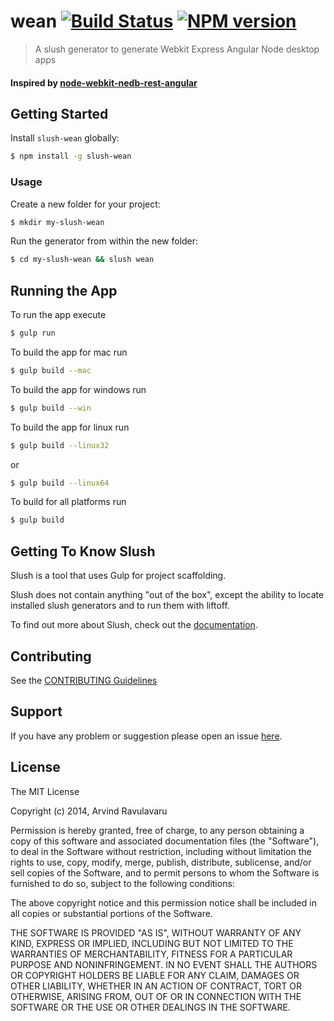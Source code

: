# wean [![Build Status](https://secure.travis-ci.org/arvindr21/slush-wean.png?branch=master)](https://travis-ci.org/arvindr21/slush-wean) [![NPM version](https://badge-me.herokuapp.com/api/npm/slush-wean.png)](http://badges.enytc.com/for/npm/slush-wean)

> A slush generator to generate Webkit Express Angular Node desktop apps

#### Inspired by [node-webkit-nedb-rest-angular](https://github.com/buberdds/node-webkit-nedb-rest-angular)

## Getting Started

Install `slush-wean` globally:

```bash
$ npm install -g slush-wean
```

### Usage

Create a new folder for your project:

```bash
$ mkdir my-slush-wean
```

Run the generator from within the new folder:

```bash
$ cd my-slush-wean && slush wean
```

## Running the App

To run the app execute 

```bash
$ gulp run
```

To build the app for mac run

```bash
$ gulp build --mac
```

To build the app for windows run

```bash
$ gulp build --win
```

To build the app for linux run

```bash
$ gulp build --linux32
```

or

```bash
$ gulp build --linux64
```

To build for all platforms run

```bash
$ gulp build
```

## Getting To Know Slush

Slush is a tool that uses Gulp for project scaffolding.

Slush does not contain anything "out of the box", except the ability to locate installed slush generators and to run them with liftoff.

To find out more about Slush, check out the [documentation](https://github.com/klei/slush).

## Contributing

See the [CONTRIBUTING Guidelines](https://github.com/arvindr21/slush-wean/blob/master/CONTRIBUTING.md)

## Support
If you have any problem or suggestion please open an issue [here](https://github.com/arvindr21/slush-wean/issues).

## License 

The MIT License

Copyright (c) 2014, Arvind Ravulavaru

Permission is hereby granted, free of charge, to any person
obtaining a copy of this software and associated documentation
files (the "Software"), to deal in the Software without
restriction, including without limitation the rights to use,
copy, modify, merge, publish, distribute, sublicense, and/or sell
copies of the Software, and to permit persons to whom the
Software is furnished to do so, subject to the following
conditions:

The above copyright notice and this permission notice shall be
included in all copies or substantial portions of the Software.

THE SOFTWARE IS PROVIDED "AS IS", WITHOUT WARRANTY OF ANY KIND,
EXPRESS OR IMPLIED, INCLUDING BUT NOT LIMITED TO THE WARRANTIES
OF MERCHANTABILITY, FITNESS FOR A PARTICULAR PURPOSE AND
NONINFRINGEMENT. IN NO EVENT SHALL THE AUTHORS OR COPYRIGHT
HOLDERS BE LIABLE FOR ANY CLAIM, DAMAGES OR OTHER LIABILITY,
WHETHER IN AN ACTION OF CONTRACT, TORT OR OTHERWISE, ARISING
FROM, OUT OF OR IN CONNECTION WITH THE SOFTWARE OR THE USE OR
OTHER DEALINGS IN THE SOFTWARE.

